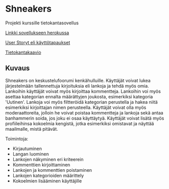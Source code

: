# Shneakers

Projekti kurssille tietokantasovellus

[Linkki sovellukseen herokussa](https://shneakers.herokuapp.com/)


[User Storyt eli käyttötapaukset](https://github.com/OlliJ5/Shneakers/blob/master/documentation/userStories.md)

[Tietokantakaavio](https://github.com/OlliJ5/Shneakers/blob/master/documentation/Tietokantakaavio.png)

## Kuvaus

Shneakers on keskustelufoorumi kenkähulluille. Käyttäjät voivat lukea järjestelmään tallennettuja kirjoituksia eli lankoja ja tehdä myös omia. Lankoihin käyttäjät voivat myös kirjoittaa kommentteja. Lankoihin voi myös asettaa kategorian ennalta määrättyjen joukosta, esimerkiksi kategoria 'Uutinen'. Lankoja voi myös filtteröidä kategorian perustella ja hakea niitä esimerkiksi kirjoittajan nimen perusteella. Käyttäjät voivat olla myös moderaattoreita, jolloin he voivat poistaa kommentteja ja lankoja sekä antaa banhammerin soida, jos joku ei osaa käyttäytyä. Käyttäjät voivat lisätä myös profiileihinsa kokoelmia kengistä, jotka esimerkiksi omistavat ja näyttää maailmalle, mistä pitävät.

Toimintoja:
* Kirjautuminen
* Langan luominen
* Lankojen näkyminen eri kriteerein
* Kommenttien kirjoittaminen
* Lankojen ja kommenttien poistaminen
* Lankojen kategorioiden määrittely
* Kokoelmien lisääminen käyttäjille
